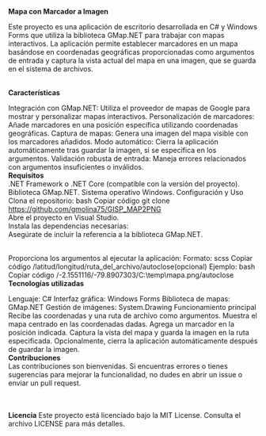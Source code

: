<b>Mapa con Marcador a  Imagen</b>

Este proyecto es una aplicación de escritorio desarrollada en C# y Windows Forms que utiliza la biblioteca GMap.NET para trabajar con mapas interactivos. 
La aplicación permite establecer marcadores en un mapa basándose en coordenadas geográficas proporcionadas como argumentos de entrada y captura la vista actual del mapa en una imagen, que se guarda en el sistema de archivos.

<br>
<b>Características</b>
<br>

Integración con GMap.NET: Utiliza el proveedor de mapas de Google para mostrar y personalizar mapas interactivos.
Personalización de marcadores: Añade marcadores en una posición específica utilizando coordenadas geográficas.
Captura de mapas: Genera una imagen del mapa visible con los marcadores añadidos.
Modo automático: Cierra la aplicación automáticamente tras guardar la imagen, si se especifica en los argumentos.
Validación robusta de entrada: Maneja errores relacionados con argumentos insuficientes o inválidos.
<br>
<b>Requisitos</b><br>
.NET Framework o .NET Core (compatible con la versión del proyecto).
Biblioteca GMap.NET.
Sistema operativo Windows.
Configuración y Uso
<br>
Clona el repositorio:
bash
Copiar código
git clone https://github.com/gmolina75/GISP_MAP2PNG
<br>
Abre el proyecto en Visual Studio.
<br>
Instala las dependencias necesarias:
<br>
Asegúrate de incluir la referencia a la biblioteca GMap.NET.

<br>
Proporciona los argumentos al ejecutar la aplicación:
Formato:
scss
Copiar código
/latitud/longitud/ruta_del_archivo/autoclose(opcional)
Ejemplo:
bash
Copiar código
/-2.1551116/-79.8907303/C:\temp\mapa.png/autoclose

<br>
<b>Tecnologías utilizadas</b>
<br>

Lenguaje: C#
Interfaz gráfica: Windows Forms
Biblioteca de mapas: GMap.NET
Gestión de imágenes: System.Drawing
Funcionamiento principal
Recibe las coordenadas y una ruta de archivo como argumentos.
Muestra el mapa centrado en las coordenadas dadas.
Agrega un marcador en la posición indicada.
Captura la vista del mapa y guarda la imagen en la ruta especificada.
Opcionalmente, cierra la aplicación automáticamente después de guardar la imagen.
<br>
<b>Contribuciones</b>
<br>
Las contribuciones son bienvenidas. Si encuentras errores o tienes sugerencias para mejorar la funcionalidad, no dudes en abrir un issue o enviar un pull request.

<br><br>
<b>Licencia</b>
Este proyecto está licenciado bajo la MIT License. Consulta el archivo LICENSE para más detalles.

